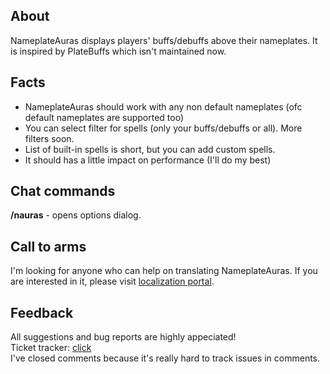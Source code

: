 ## About

NameplateAuras displays players' buffs/debuffs above their nameplates. It is inspired by PlateBuffs which isn't maintained now.

## Facts

*   NameplateAuras should work with any non default nameplates (ofc default nameplates are supported too)
*   You can select filter for spells (only your buffs/debuffs or all). More filters soon.
*   List of built-in spells is short, but you can add custom spells.
*   It should has a little impact on performance (I'll do my best)

## Chat commands

**/nauras** - opens options dialog.

## Call to arms

I'm looking for anyone who can help on translating NameplateAuras. If you are interested in it, please visit [localization portal](https://wow.curseforge.com/projects/nameplateauras/localization).

## Feedback

All suggestions and bug reports are highly appeciated!  
Ticket tracker: [click](https://wow.curseforge.com/projects/nameplateauras/issues)  
I've closed comments because it's really hard to track issues in comments.